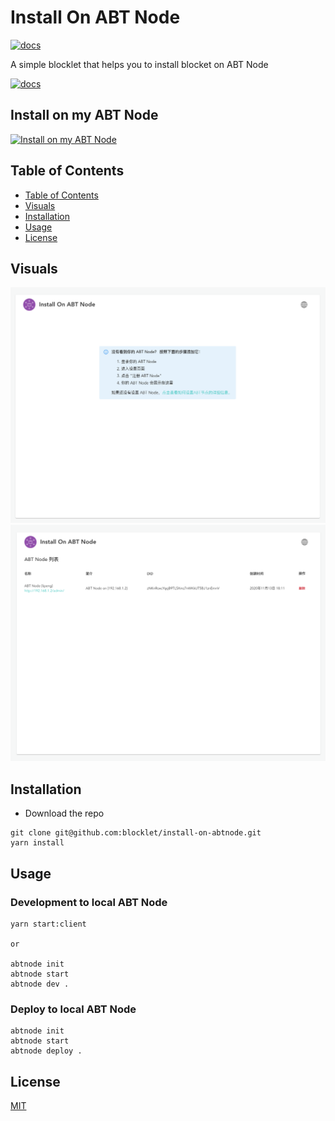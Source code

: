 # Install On ABT Node

[![docs](https://img.shields.io/badge/powered%20by-arcblock-green.svg)](https://docs.arcblock.io)

A simple blocklet that helps you to install blocket on ABT Node

[![docs](https://img.shields.io/badge/-run%20online-blue.svg)](https://install.arcblock.io/)

## Install on my ABT Node

[![Install on my ABT Node](https://raw.githubusercontent.com/blocklet/development-guide/main/assets/install_on_abtnode.svg)](https://install.arcblock.io/?action=blocklet-install&meta_url=https%3A%2F%2Fgithub.com%2Fblocklet%2Finstall-on-abtnode%2Freleases%2Fdownload%2F1.1.4%2Fblocklet.json)

## Table of Contents

- [Table of Contents](#Table-of-Contents)
- [Visuals](#Visuals)
- [Installation](#Introduction)
- [Usage](#Usage)
- [License](#License)

## Visuals

![empty page](/screenshots/empty.png)
![index page](/screenshots/index.png)

## Installation

- Download the repo

```
git clone git@github.com:blocklet/install-on-abtnode.git
yarn install
```

## Usage

### Development to local ABT Node

```
yarn start:client

or

abtnode init
abtnode start
abtnode dev .
```

### Deploy to local ABT Node

```
abtnode init
abtnode start
abtnode deploy .
```

## License

[MIT](LICENSE)
